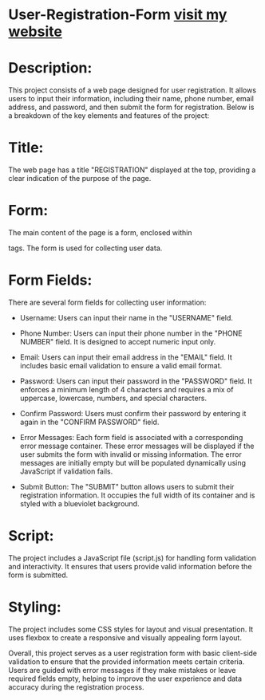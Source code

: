 # User-Registration-Form [visit my website](https://get-register.netlify.app/)

# Description:
This project consists of a web page designed for user registration. It allows users to input their information, including their name, phone number, email address, and password, and then submit the form for registration. Below is a breakdown of the key elements and features of the project:

# Title:
The web page has a title "REGISTRATION" displayed at the top, providing a clear indication of the purpose of the page.

# Form: 
The main content of the page is a form, enclosed within <form> tags. The form is used for collecting user data.

# Form Fields: 
There are several form fields for collecting user information:

+ Username: Users can input their name in the "USERNAME" field.
+ Phone Number: Users can input their phone number in the "PHONE NUMBER" field. It is designed to accept numeric input only.
+ Email: Users can input their email address in the "EMAIL" field. It includes basic email validation to ensure a valid email format.
+ Password: Users can input their password in the "PASSWORD" field. It enforces a minimum length of 4 characters and requires a mix of 
  uppercase, lowercase, numbers, and special characters.
+ Confirm Password: Users must confirm their password by entering it again in the "CONFIRM PASSWORD" field.
+ Error Messages: Each form field is associated with a corresponding error message container. These error messages will be displayed if 
  the user submits the form with invalid or missing information. The error messages are initially empty but will be populated 
  dynamically using JavaScript if validation fails.

+ Submit Button: The "SUBMIT" button allows users to submit their registration information. It occupies the full width of its container 
  and is styled with a blueviolet background.

# Script:
The project includes a JavaScript file (script.js) for handling form validation and interactivity. It ensures that users provide valid information before the form is submitted.

# Styling: 
The project includes some CSS styles for layout and visual presentation. It uses flexbox to create a responsive and visually appealing form layout.

Overall, this project serves as a user registration form with basic client-side validation to ensure that the provided information meets certain criteria. Users are guided with error messages if they make mistakes or leave required fields empty, helping to improve the user experience and data accuracy during the registration process.
